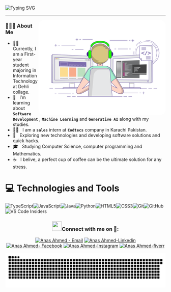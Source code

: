 <img src="https://readme-typing-svg.herokuapp.com?font=Righteous&size=35&duration=4000&pause=1000&random=false&width=500&height=70&lines=Hi+There!+%F0%9F%91%8B;I'm+Anas+Ahmed!" alt="Typing SVG" /><hr>
<img align="right" alt="Coding" width="400" style="border-radius:20px;"
	src="https://raw.githubusercontent.com/devSouvik/devSouvik/master/gif3.gif"/>

<h3> 👨🏻‍💻 About Me </h3>

- 👨‍🎓 &nbsp; Currently, I am a First-year student majoring in Information Technology at Dehli collage.
- 🌱 &nbsp; I’m learning about **`Software Development`** , **`Machine Learning`** and **`Generative AI`** along with my studies.
- 👨‍💻 &nbsp; I am a **`sales`** intern at **`Codtecs`** company in Karachi Pakistan.
- 🤔 &nbsp; Exploring new technologies and developing software solutions and quick hacks.
- 🎓 &nbsp; Studying Computer Science, computer programming and Mathematics.
- ☕ &nbsp; I belive, a perfect cup of coffee can be the ultimate solution for any stress.

# 💻 Technologies and Tools

<!-- https://github.com/Ileriayo/markdown-badges -->
![TypeScript](https://img.shields.io/badge/typescript-%23007ACC.svg?style=for-the-badge&logo=typescript&logoColor=white)![JavaScript](https://img.shields.io/badge/javascript-%23323330.svg?style=for-the-badge&logo=javascript&logoColor=%23F7DF1E)![Java](https://img.shields.io/badge/java-%23ED8B00.svg?style=for-the-badge&logo=openjdk&logoColor=white)![Python](https://img.shields.io/badge/python-3670A0?style=for-the-badge&logo=python&logoColor=ffdd54)![HTML5](https://img.shields.io/badge/html5-%23E34F26.svg?style=for-the-badge&logo=html5&logoColor=white)![CSS3](https://img.shields.io/badge/css3-%231572B6.svg?style=for-the-badge&logo=css3&logoColor=white)![Git](https://img.shields.io/badge/git-%23F05033.svg?style=for-the-badge&logo=git&logoColor=white)![GitHub](https://img.shields.io/badge/github-%23121011.svg?style=for-the-badge&logo=github&logoColor=white)![VS Code Insiders](https://img.shields.io/badge/VS%20Code%20Insiders-35b393.svg?style=for-the-badge&logo=visual-studio-code&logoColor=white)

<h3 align="center" > <img src="https://media.giphy.com/media/iY8CRBdQXODJSCERIr/giphy.gif" width="30" height="30" style="margin-center: 10px;">Connect with me on 🤝: </h3>
 
 
<p align="center">

 <div align="center"  class="icons-social" style="margin-center: 10px;">
<div>   
    <a href="mailto:anasahmedshaikh2007@gmail.com" target="_blank"><img src="https://img.shields.io/badge/-Email-0D1117?style=for-the-badge&logo=protonmail&logoColor=F0DB4F" alt="Anas Ahmed - Email"></a>
<!--     <a href="" target="_blank"><img src="https://img.shields.io/badge/Twitter-0D1117?style=for-the-badge&logo=twitter&logoColor=F0DB4F" alt="Anas Ahmed-Twitter"></a> -->
    <a href="https://www.linkedin.com/in/anas-ahmed-shaikh/" target="_blank"><img src="https://img.shields.io/badge/Linkedin-0D1117?style=for-the-badge&logo=linkedin&logoColor=F0DB4F" alt="Anas Ahmed-Linkedin"></a><br>
    <a href="https://www.facebook.com/profile.php?id=61551632792759" target="_blank"><img src="https://img.shields.io/badge/Facebook-0D1117?style=for-the-badge&logo=Facebook&logoColor=F0DB4F" alt="Anas Ahmed- Facebook"></a>
    <a href="https://www.instagram.com/anasthesia._/" target="_blank"><img src="https://img.shields.io/badge/Instagram-0D1117?style=for-the-badge&logo=instagram&logoColor=F0DB4F" alt="Anas Ahmed-Instagram"></a>
    <a href="https://www.fiverr.com/anasahmed8haikh?public_mode=true" target="_blank"><img src="https://img.shields.io/badge/Fiverr-0D1117?style=for-the-badge&logo=fiverr&logoColor=F0DB4F" alt="Anas Ahmed-fiverr"></a>
    <br>
</div>

</p>
<img src="images/github-user-contribution.svg" alt="Snake contribution" />
